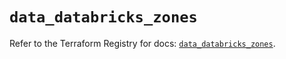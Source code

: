 # `data_databricks_zones`

Refer to the Terraform Registry for docs: [`data_databricks_zones`](https://registry.terraform.io/providers/databricks/databricks/1.60.0/docs/data-sources/zones).
